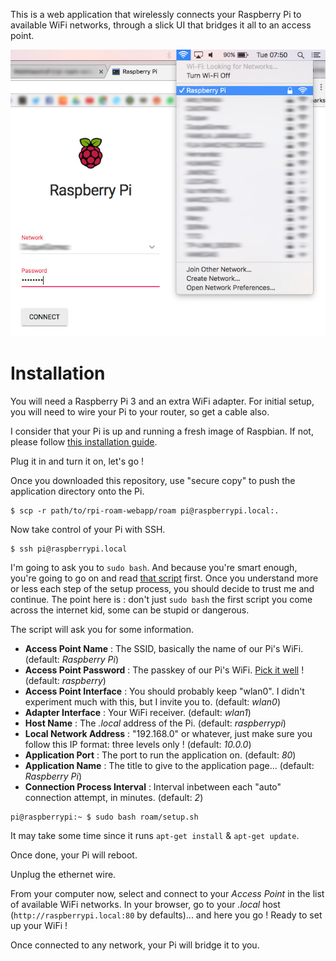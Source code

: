 This is a web application that wirelessly connects your Raspberry Pi to available WiFi networks, through a slick UI that bridges it all to an access point.

![Screenshot](screenshot.jpg)

# Installation

You will need a Raspberry Pi 3 and an extra WiFi adapter. For initial setup, you will need to wire your Pi to your router, so get a cable also.

I consider that your Pi is up and running a fresh image of Raspbian. If not, please follow [this installation guide](https://www.raspberrypi.org/documentation/installation/installing-images/README.md).

Plug it in and turn it on, let's go !

Once you downloaded this repository, use "secure copy" to push the application directory onto the Pi.
```
$ scp -r path/to/rpi-roam-webapp/roam pi@raspberrypi.local:.
```

Now take control of your Pi with SSH.
```
$ ssh pi@raspberrypi.local
```

I'm going to ask you to `sudo bash`. And because you're smart enough, you're going to go on and read [that script](https://github.com/WebMaestroFr/rpi-roam-webapp/tree/master/roam/setup.sh) first. Once you understand more or less each step of the setup process, you should decide to trust me and continue. The point here is : don't just `sudo bash` the first script you come across the internet kid, some can be stupid or dangerous.

The script will ask you for some information.
- **Access Point Name** : The SSID, basically the name of our Pi's WiFi. (default: *Raspberry Pi*)
- **Access Point Password** : The passkey of our Pi's WiFi. [Pick it well](https://strongpasswordgenerator.com/) ! (default: *raspberry*)
- **Access Point Interface** : You should probably keep "wlan0". I didn't experiment much with this, but I invite you to. (default: *wlan0*)
- **Adapter Interface** : Your WiFi receiver. (default: *wlan1*)
- **Host Name** : The *.local* address of the Pi. (default: *raspberrypi*)
- **Local Network Address** : "192.168.0" or whatever, just make sure you follow this IP format: three levels only ! (default: *10.0.0*)
- **Application Port** : The port to run the application on. (default: *80*)
- **Application Name** : The title to give to the application page... (default: *Raspberry Pi*)
- **Connection Process Interval** : Interval inbetween each "auto" connection attempt, in minutes. (default: *2*)

```
pi@raspberrypi:~ $ sudo bash roam/setup.sh
```
It may take some time since it runs `apt-get install` & `apt-get update`.

Once done, your Pi will reboot.

Unplug the ethernet wire.

From your computer now, select and connect to your *Access Point* in the list of available WiFi networks. In your browser, go to your *.local* host (`http://raspberrypi.local:80` by defaults)... and here you go ! Ready to set up your WiFi !

Once connected to any network, your Pi will bridge it to you.
